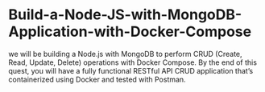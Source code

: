 # Build-a-Node-JS-with-MongoDB-Application-with-Docker-Compose
we will be building a Node.js with MongoDB to perform CRUD (Create, Read, Update, Delete) operations with Docker Compose. By the end of this quest, you will have a fully functional RESTful API CRUD application that’s containerized using Docker and tested with Postman.
